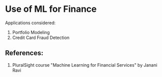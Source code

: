 # Use of ML for Finance
Applications considered:
1. Portfolio Modeling
2. Credit Card Fraud Detection

## References:
1. PluralSight course "Machine Learning for Financial Services" by Janani Ravi



